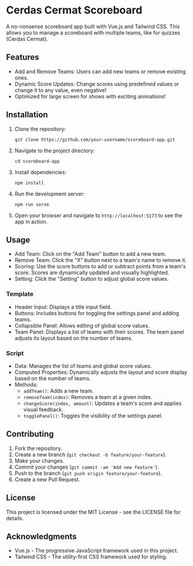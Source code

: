 # Cerdas Cermat Scoreboard

A no-nonsense scoreboard app built with Vue.js and Tailwind CSS. This allows you to manage a scoreboard with multiple teams, like for quizzes (Cerdas Cermat).

## Features

- Add and Remove Teams: Users can add new teams or remove existing ones.
- Dynamic Score Updates: Change scores using predefined values or change it to any value, even negative!
- Optimized for large screen for shows with exciting animations!

## Installation

1. Clone the repository:

   `git clone https://github.com/your-username/scoreboard-app.git`

2. Navigate to the project directory:

   `cd scoreboard-app`

3. Install dependencies:

   `npm install`

4. Run the development server:

   `npm run serve`

5. Open your browser and navigate to `http://localhost:5173` to see the app in action.

## Usage

- Add Team: Click on the "Add Team" button to add a new team.
- Remove Team: Click the "X" button next to a team's name to remove it.
- Scoring: Use the score buttons to add or subtract points from a team's score. Scores are dynamically updated and visually highlighted.
- Setting: Click the "Setting" button to adjust global score values.

### Template

- Header Input: Displays a title input field.
- Buttons: Includes buttons for toggling the settings panel and adding teams.
- Collapsible Panel: Allows editing of global score values.
- Team Panel: Displays a list of teams with their scores. The team panel adjusts its layout based on the number of teams.

### Script

- Data: Manages the list of teams and global score values.
- Computed Properties: Dynamically adjusts the layout and score display based on the number of teams.
- Methods:
  - `addTeam()`: Adds a new team.
  - `removeTeam(index)`: Removes a team at a given index.
  - `changeScore(index, amount)`: Updates a team's score and applies visual feedback.
  - `togglePanel()`: Toggles the visibility of the settings panel.

## Contributing

1. Fork the repository.
2. Create a new branch (`git checkout -b feature/your-feature`).
3. Make your changes.
4. Commit your changes (`git commit -am 'Add new feature'`).
5. Push to the branch (`git push origin feature/your-feature`).
6. Create a new Pull Request.

## License

This project is licensed under the MIT License - see the LICENSE file for details.

## Acknowledgments

- Vue.js - The progressive JavaScript framework used in this project.
- Tailwind CSS - The utility-first CSS framework used for styling.